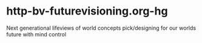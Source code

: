 # http-bv-futurevisioning.org-hg
Next generational lifeviews of world concepts pick/designing for our worlds future with mind control 
